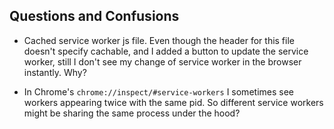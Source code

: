 ## Questions and Confusions

* Cached service worker js file. Even though the header for this file doesn't specify cachable, and I added a button to update the service worker, still I don't see my change of service worker in the browser instantly. Why?

* In Chrome's `chrome://inspect/#service-workers` I sometimes see workers appearing twice with the same pid. So different service workers might be sharing the same process under the hood?
